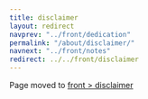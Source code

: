 ```yaml
---
title: disclaimer
layout: redirect
navprev: "../front/dedication"
permalink: "/about/disclaimer/"
navnext: "../front/notes"
redirect: ../../front/disclaimer
---
```


Page moved to [front > disclaimer](/front/disclaimer)
